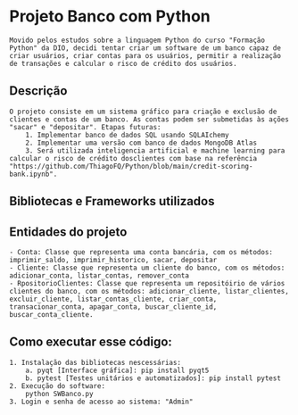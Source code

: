 # Projeto Banco com Python

    Movido pelos estudos sobre a linguagem Python do curso "Formação Python" da DIO, decidi tentar criar um software de um banco capaz de criar usuários, criar contas para os usuários, permitir a realização de transações e calcular o risco de crédito dos usuários.

## Descrição
    O projeto consiste em um sistema gráfico para criação e exclusão de clientes e contas de um banco. As contas podem ser submetidas às ações "sacar" e "depositar". Etapas futuras:
        1. Implementar banco de dados SQL usando SQLAIchemy
        2. Implementar uma versão com banco de dados MongoDB Atlas
        3. Será utilizada inteligencia artificial e machine learning para calcular o risco de crédito dosclientes com base na referência "https://github.com/ThiagoFQ/Python/blob/main/credit-scoring-bank.ipynb".
        
## Bibliotecas e Frameworks utilizados

## Entidades do projeto
    - Conta: Classe que representa uma conta bancária, com os métodos: imprimir_saldo, imprimir_historico, sacar, depositar
    - Cliente: Classe que representa um cliente do banco, com os métodos: adicionar_conta, listar_contas, remover_conta
    - RpositorioClientes: Classe que representa um repositóirio de vários clientes do banco, com os métodos: adicionar_cliente, listar_clientes, excluir_cliente, listar_contas_cliente, criar_conta, transacionar_conta, apagar_conta, buscar_cliente_id, buscar_conta_cliente.

## Como executar esse código:
    1. Instalação das bibliotecas nescessárias:
        a. pyqt [Interface gráfica]: pip install pyqt5
        b. pytest [Testes unitários e automatizados]: pip install pytest
    2. Execução do software:
        python SWBanco.py
    3. Login e senha de acesso ao sistema: "Admin"
